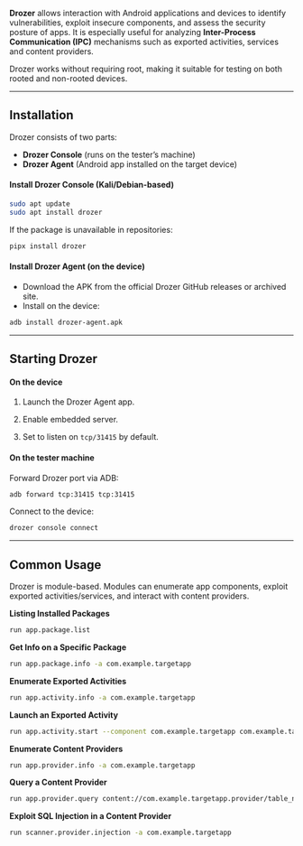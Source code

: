 **Drozer** allows interaction with Android applications and devices to identify vulnerabilities, exploit insecure components, and assess the security posture of apps. It is especially useful for analyzing **Inter-Process Communication (IPC)** mechanisms such as exported activities, services and content providers.

Drozer works without requiring root, making it suitable for testing on both rooted and non-rooted devices.

---

## Installation

Drozer consists of two parts:

- **Drozer Console** (runs on the tester’s machine)
- **Drozer Agent** (Android app installed on the target device)

#### Install Drozer Console (Kali/Debian-based)
```bash
sudo apt update
sudo apt install drozer
```

If the package is unavailable in repositories:
```bash
pipx install drozer
```

#### Install Drozer Agent (on the device)

- Download the APK from the official Drozer GitHub releases or archived site.
- Install on the device:
```bash
adb install drozer-agent.apk
```

---

## Starting Drozer

#### On the device

1. Launch the Drozer Agent app.

2. Enable embedded server.

3. Set to listen on `tcp/31415` by default.


#### On the tester machine

Forward Drozer port via ADB:
```bash
adb forward tcp:31415 tcp:31415
```

Connect to the device:
```bash
drozer console connect
```


---


## Common Usage

Drozer is module-based. Modules can enumerate app components, exploit exported activities/services, and interact with content providers.

**Listing Installed Packages**

```bash
run app.package.list
```

**Get Info on a Specific Package**
```bash
run app.package.info -a com.example.targetapp
```

**Enumerate Exported Activities**
```bash
run app.activity.info -a com.example.targetapp
```

**Launch an Exported Activity**
```bash
run app.activity.start --component com.example.targetapp com.example.targetapp.ActivityName
```

**Enumerate Content Providers**
```bash
run app.provider.info -a com.example.targetapp
```

**Query a Content Provider**
```bash
run app.provider.query content://com.example.targetapp.provider/table_name
```

**Exploit SQL Injection in a Content Provider**
```bash
run scanner.provider.injection -a com.example.targetapp
```